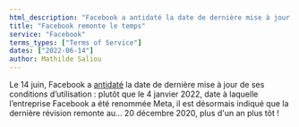 ```yaml
---
html_description: "Facebook a antidaté la date de dernière mise à jour de ses conditions d’utilisation."
title: "Facebook remonte le temps"
service: "Facebook"
terms_types: ["Terms of Service"]
dates: ["2022-06-14"]
author: Mathilde Saliou
---
```


Le 14 juin, Facebook a [antidaté](https://github.com/OpenTermsArchive/france-elections-versions/commit/430f4a67045323a8c862808eb046b7ea8616842b) la date de dernière mise à jour de ses conditions d’utilisation : plutôt que le 4 janvier 2022, date à laquelle l’entreprise Facebook a été renommée Meta, il est désormais indiqué que la dernière révision remonte au… 20 décembre 2020, plus d'un an plus tôt !
